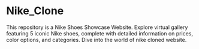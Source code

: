 # Nike_Clone
This repository is a Nike Shoes Showcase Website. Explore virtual gallery featuring 5 iconic Nike shoes, complete with detailed information on prices, color options, and categories. Dive into the world of nike cloned website.
